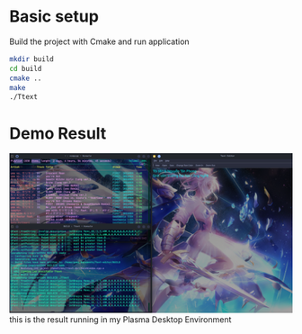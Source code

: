 # Basic setup
Build the project with Cmake and run application
```bash
mkdir build 
cd build
cmake ..
make
./Ttext
```
# Demo Result
![](Demo.png)
this is the result running in my Plasma Desktop Environment 
